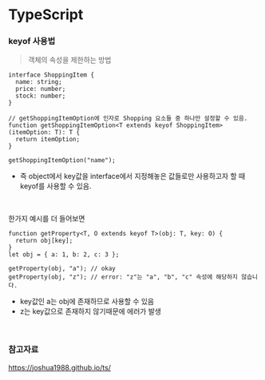 # TypeScript

### keyof 사용법

> 객체의 속성을 제한하는 방법

```TS
interface ShoppingItem {
  name: string;
  price: number;
  stock: number;
}

// getShoppingItemOption에 인자로 Shopping 요소들 중 하나만 설정할 수 있음.
function getShoppingItemOption<T extends keyof ShoppingItem>(itemOption: T): T {
  return itemOption;
}

getShoppingItemOption("name");
```

- 즉 object에서 key값을 interface에서 지정해놓은 값들로만 사용하고자 할 때 keyof를 사용할 수 있음.

<br>

한가지 예시를 더 들어보면

```TS
function getProperty<T, O extends keyof T>(obj: T, key: O) {
  return obj[key];
}
let obj = { a: 1, b: 2, c: 3 };

getProperty(obj, "a"); // okay
getProperty(obj, "z"); // error: "z"는 "a", "b", "c" 속성에 해당하지 않습니다.
```

- key값인 a는 obj에 존재하므로 사용할 수 있음
- z는 key값으로 존재하지 않기때문에 에러가 발생

<br>

### 참고자료

https://joshua1988.github.io/ts/
